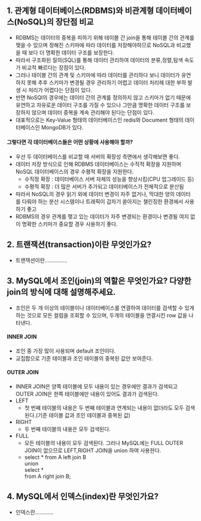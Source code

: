 ## 1. 관계형 데이터베이스(RDBMS)와 비관계형 데이터베이스(NoSQL)의 장단점 비교

- RDBMS는 데이터의 중복을 피하기 위해 테이블 간 join을 통해 테이블 간의 관계를 맺을 수 있으며 정해진 스키마에 따라 데이터를 저장해야하므로 NoSQL과 비교했을 때 보다 더 명확한 데이터 구조를 보장한다.
- 따라서 구조화된 질의(SQL)를 통해 데이터 관리하여 데이터의 분류,정렬,탐색 속도가 비교적 빠르다는 장점이 있다.  
- 그러나 테이블 간의 관계 및 스키마에 따라 데이터를 관리하다 보니 데이터가 유연하지 못해 추후 스키마가 변경될 경우 관리하기 어렵고 데이터 처리헤 대한 부하 발생 시 처리가 어렵다는 단점이 있다.
- 반면 NoSQl의 경우에는 데이터 간의 관계를 정의하지 않고 스키마가 없기 때문에 유연하고 자유로운 데이터 구조를 가질 수 있으나 그만큼 명확한 데이터 구조를 보장하지 않으며 데이터 중복을 계속 관리해야 된다는 단점이 있다. 
- 대표적으로는 Key-Value 형태의 데이터베이스인 redis와 Document 형태의 데이터베이스인 MongoDB가 있다.
#### 그렇다면 각 데이터베이스들은 어떤 상황에 사용해야 할까?
- 우선 두 데이터베이스를 비교할 때 서버의 확장성 측면에서 생각해보면 좋다.
- 데이터 저장 방식으로 인해 RDBMS 데이터베이스는 수직적 확장을 지원하며 NoSQL 데이터베이스의 경우 수평적 확장을 지원한다.
  - 수직정 확장 : 데이터베이스 서버 자체의 성능을 향상시킴(CPU 업그레이드 등)
  - 수평적 확장 : 더 많은 서버가 추가되고 데이터베이스가 전체적으로 분산됨
- 따라서 NoSQL의 경우 읽기 외에 데이터 변경이 자주 없거나, 막대한 양의 데이터를 다뤄야 하는 분산 시스템이나 트래픽이 갑자기 쏟아지는 챌린징한 환경에서 사용하기 좋고
- RDBMS의 경우 관계를 맺고 있는 데이터가 자주 변경되는 환경이나 변경될 여지 없이 명확한 스키마가 중요할 경우 사용하기 좋다.   
   
## 2. 트랜잭션(transaction)이란 무엇인가요?

- 트랜잭션이란...............

## 3. MySQL에서 조인(join)의 역할은 무엇인가요? 다양한 join의 방식에 대해 설명해주세요.
- 조인은 두 개 이상의 테이블이나 데이터베이스를 연결하여 데이터를 검색할 수 있게 하는 것으로 모든 컬럼을 조회할 수 있으며, 두개의 테이블을 연결시킨 row 값을 나타낸다.

#### INNER JOIN
- 조인 중 가장 많이 사용되며 default 조인이다.
- 교집합으로 기준 테이블과 조인 테이블의 중복된 값만 보여준다.

#### OUTER JOIN
- INNER JOIN은 양쪽 테이블에 모두 내용이 있는 경우에만 결과가 검색되고 OUTER JOIN은 한쪽 테이블에만 내용이 있어도 결과가 검색된다.
- LEFT
  - 첫 번째 테이블의 내용은 두 번째 테이블과 연계되는 내용이 없더라도 모두 검색된다.(기준 테이블 값과 조인 테이블과 중복된 값)
- RIGHT
  - 두 번째 테이블의 내용은 모두 검색된다.
- FULL
  - 모든 테이블의 내용이 모두 검색된다. 그러나 MySQL에는 FULL OUTER JOIN이 없으므로 LEFT,RIGHT JOIN을 union 하여 사용한다.
  - select * from A left join B   
    union   
    select *   
    from A right join B;


## 4. MySQL에서 인덱스(index)란 무엇인가요?

- 인덱스란............
